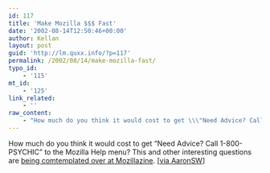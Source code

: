 ```yaml
---
id: 117
title: 'Make Mozilla $$$ Fast'
date: '2002-08-14T12:50:46+00:00'
author: Kellan
layout: post
guid: 'http://lm.quxx.info/?p=117'
permalink: /2002/08/14/make-mozilla-fast/
typo_id:
    - '115'
mt_id:
    - '125'
link_related:
    - ''
raw_content:
    - "How much do you think it would cost to get \\\"Need Advice? Call 1-800-PSYCHIC\\\" to the Mozilla Help menu?  This and other interesting questions\r\nare <a href=\\\"http://mozillazine.org/weblogs/hyatt/2002_08_04_mozillian_archive.html#85327266\\\">being comtemplated over at Mozillazine</a>. [<a href=\\\"http://www.aaronsw.com/weblog\\\">via AaronSW</a>]"
---
```


How much do you think it would cost to get “Need Advice? Call 1-800-PSYCHIC” to the Mozilla Help menu? This and other interesting questions are [being comtemplated over at Mozillazine](http://mozillazine.org/weblogs/hyatt/2002_08_04_mozillian_archive.html#85327266). \[[via AaronSW](http://www.aaronsw.com/weblog)\]